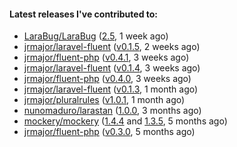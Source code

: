 ####  Latest releases I've contributed to:

- [LaraBug/LaraBug](https://github.com/LaraBug/LaraBug) ([2.5](https://github.com/LaraBug/LaraBug/releases/tag/2.5), 1 week ago)
- [jrmajor/laravel-fluent](https://github.com/jrmajor/laravel-fluent) ([v0.1.5](https://github.com/jrmajor/laravel-fluent/releases/tag/v0.1.5), 2 weeks ago)
- [jrmajor/fluent-php](https://github.com/jrmajor/fluent-php) ([v0.4.1](https://github.com/jrmajor/fluent-php/releases/tag/v0.4.1), 3 weeks ago)
- [jrmajor/laravel-fluent](https://github.com/jrmajor/laravel-fluent) ([v0.1.4](https://github.com/jrmajor/laravel-fluent/releases/tag/v0.1.4), 3 weeks ago)
- [jrmajor/fluent-php](https://github.com/jrmajor/fluent-php) ([v0.4.0](https://github.com/jrmajor/fluent-php/releases/tag/v0.4.0), 3 weeks ago)
- [jrmajor/laravel-fluent](https://github.com/jrmajor/laravel-fluent) ([v0.1.3](https://github.com/jrmajor/laravel-fluent/releases/tag/v0.1.3), 1 month ago)
- [jrmajor/pluralrules](https://github.com/jrmajor/pluralrules) ([v1.0.1](https://github.com/jrmajor/pluralrules/releases/tag/v1.0.1), 1 month ago)
- [nunomaduro/larastan](https://github.com/nunomaduro/larastan) ([1.0.0](https://github.com/nunomaduro/larastan/releases/tag/1.0.0), 3 months ago)
- [mockery/mockery](https://github.com/mockery/mockery) ([1.4.4](https://github.com/mockery/mockery/releases/tag/1.4.4) and [1.3.5](https://github.com/mockery/mockery/releases/tag/1.3.5), 5 months ago)
- [jrmajor/fluent-php](https://github.com/jrmajor/fluent-php) ([v0.3.0](https://github.com/jrmajor/fluent-php/releases/tag/v0.3.0), 5 months ago)
